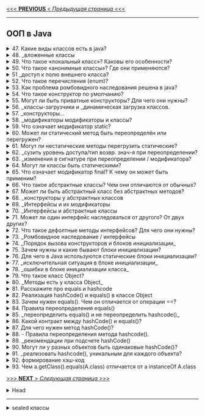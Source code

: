 [<<< **PREVIOUS** < _Предыдущая страница_ <<<](/ITM/ITM01_Core1/3_Core1_ProcedureJava.md)

---
## ООП в Java



<details>
        <summary>47. Какие виды классов есть в java?</summary>

**Виды классов в Java**:

1. **Вложенные** классы (_**inner** classes_) – нестатические классы, определённые внутри другого класса. 
Они имеют доступ ко **всем нестатическим** (включая `private`) полям и методам внешнего класса.
2. **Вложенные статические** классы (_static **nested** classes_) – статические классы внутри внешнего класса, 
которые не зависят от экземпляра внешнего класса (имеют доступ так-же к `private static` внешнего...).
3. **Локальные** классы (`local classes`) – классы, объявленные **внутри методов**. 
Они доступны только в рамках метода и могут использовать 
финальные (_или **эффективно финальные**, т.е. которые **не изменяются** после инициализации_) 
переменные метода.
4. **Анонимные** классы – это классы, `созданные на ходу`, **без имени**. 
Обычно используются для реализации `интерфейсов` или `абстрактных классов` 
при необходимости **в одном месте**.
5. **final** классы – классы, которые **не могут быть расширены**.
6. **abstract** классы – классы, которые **не могут быть созданы напрямую**, 
и содержат хотя бы **один** абстрактный метод.
7. **enum** классы – специальные классы, представляющие **набор констант**.

> Кроме перечисленных видов, в Java есть ещё несколько важных категорий классов, которые могут быть полезны:
> 
> 8. **Классы-обёртки** (_Wrapper classes_) – классы для обёртывания примитивных типов данных 
> в объекты (например, _Integer, Double, Character_). 
> 
> 9. Классы с использованием **наследования**:
> > * **Суперклассы** – базовые классы, от которых наследуются другие классы.
> > * **Подклассы** (_или наследники_) – классы, которые расширяют функциональность суперклассов.
> 
> 10. Классы, **использующие интерфейсы** – классы, которые реализуют один или несколько интерфейсов, 
> определяя поведение согласно контракту интерфейса.
> 
> 11. Классы, **использующие абстракции** – абстрактные классы и их реализации, 
> когда необходимо разделить общие характеристики и конкретные реализации.
> 
> 12. Классы с **реализацией паттернов проектирования**:
> > * **Singleton** – класс, который гарантирует наличие только одного экземпляра.
> > * **Factory** – классы, создающие объекты через фабричный метод.
> > * **Proxy** – классы, работающие как прокси-объекты для управления доступом к другим объектам.
> **Классы-сервисы** – обычно используются для реализации бизнес-логики 
> в сервис-ориентированных архитектурах (например, в _Spring_).
> 

```text
***** из методички *****
"1. Вложенные классы – нестатические классы внутри внешнего класса.
2. Вложенные статические классы – статические классы внутри внешнего класса.
3. Локальные классы Java – классы внутри методов. разница между локальным и внутреним
4. Анонимные Java классы – классы, которые создаются на ходу. Анонимные классы доступно
5. Final, abstract, enum - классы"
```
---
</details>



<details>
        <summary>48. _вложенные классы</summary>

**Расскажите про вложенные классы. В каких случаях они применяются?**

**Вложенные классы** в Java — это классы, определённые внутри других классов. 
Они бывают следующих типов:

1. **Статические вложенные** классы:

* Статический класс **внутри** внешнего класса.
* Может обращаться только к **статическим** членам **внешнего** класса.
* Используется, когда вложенный класс не зависит от экземпляра внешнего класса.

2. **Вложенные** классы (_нестатические_):

* Имеют доступ **к всем полям и методам** внешнего класса.
* Не могут содержать статические объявления, кроме констант.
* Применяются, когда внутренний класс должен работать с экземпляром внешнего класса.

3. **Локальные** классы:

* Определяются внутри методов и видны только в пределах этого метода.
* Не могут быть объявлены как private, public, protected или static.
* Могут обращаться только к эффективно финальным переменным из внешнего метода.

4. **Анонимные** классы:

* Локальные классы без имени.
* Обычно создаются на лету, для реализации интерфейсов или абстрактных классов в одном месте.

**Когда применяются**:
Вложенные классы удобны, когда нужно организовать структуру кода, которая тесно связана 
с внешним классом, либо когда внутренний класс логически должен существовать 
только в контексте внешнего.

```text
***** из методички *****
"Нужны для обслуживания внешних классов

1. Статические вложенные классы (Static nested classes)
        Есть возможность обращения к внутренним статическим полям и методам класса обертки.
2. Вложенные классы
        Есть возможность обращения к внутренним полям и методам класса обертки.
        Не может иметь статических объявлений.
        Внутри такого класса нельзя объявить перечисления.
        Если нужно явно получить this внешнего класса — OuterClass.this
3. Локальный класс
        Видны только в пределах блока, в котором объявлены.
        Не могут быть объявлены как private/public/protected или static 
            (по этой причине интерфейсы нельзя объявить локально).
        Не могут иметь внутри себя статических объявлений (полей, методов, классов), 
            но могут иметь константы (static final)
        Имеют доступ к полям и методам обрамляющего класса.
        Можно обращаться к локальным переменным и параметрам метода, 
            если они объявлены с модификатором final или являются effectively final.
4. Анонимные классы
        Локальный класс без имени."
```
---
</details>



<details>
        <summary>49. Что такое «локальный класс»? Каковы его особенности?</summary>

**Локальный класс** – это класс, объявленный **внутри метода**, **конструктора** или **блока инициализации**.

**Особенности**:
* Обладает всеми свойствами **нестатического вложенного класса**.
* **Создавать экземпляры** такого класса можно **только внутри метода**, в котором он объявлен.
* Может использовать **только** `final` или `эффективно final` переменные метода.
* **Нельзя** объявлять с модификаторами доступа (`public`, `private`, `protected`).
* Имеет **доступ ко всем членам внешнего** класса.
* Может быть создан **внутри блоков инициализации** (`static` и `нестатических`).

```text
***** из методички *****
"Данные классы объявляются внутри других методов. Они обладают всеми свойствами нестатического 
вложенного класса, только создавать их экземпляры можно только в методе.

Особенности:
Локальные классы способны работать только с final переменными метода. 
С 8+ версий Java можно использовать не final переменные в локальных классах, 
но только при условии, что они не будут изменяться.
Локальные классы нельзя объявлять с модификаторами доступа (`public`, `private`, `protected`).
Локальные классы обладают доступом к переменным метода.
Может быть создан внутри блоков инициализации."
```
---
</details>



<details>
        <summary>50. Что такое «анонимные классы»? Где они применяются?</summary>

Анонимный класс — это **вложенный локальный класс без имени**, который объявляется и создаётся 
одновременно в месте его использования.

**Особенности**:
* Не имеет имени, поэтому его нельзя переиспользовать.
* Создаётся на лету в любом месте, где разрешены выражения.
* Может быть статическим или нестатическим в зависимости от контекста.
* Ограничен:
> * Используется только в месте создания.
> * Не может объявлять новых методов, кроме тех, что переопределяет.
> * Всегда final (нельзя унаследовать).
> * Видим только внутри метода, где объявлен.
>  

**Где применяется**:
* Для **реализации интерфейсов** (например, `Comparator`).
* Для создания **объектов процессов** (`Thread`, `Runnable`).
* В **статических фабричных методах**.
* Для **инициализации** `final` **статических полей** в сложных перечислениях (`enum`).

**Вывод**:
Анонимные классы удобны для **разового использования** при создании объектов 
с переопределённым поведением без необходимости отдельного именованного класса.

```text
***** из методички *****
"Это вложенный локальный класс без имени, который разрешено декларировать в любом месте 
обрамляющего класса, разрешающем размещение выражений. 
Создание экземпляра анонимного класса происходит одновременно с его объявлением. 
В зависимости от местоположения анонимный класс ведет себя как статический 
либо как нестатический вложенный класс - в нестатическом контексте появляется окружающий его экземпляр.

Анонимные классы имеют несколько ограничений:
Их использование разрешено только в одном месте программы - месте его создания;
Применение возможно только в том случае, если после порождения экземпляра нет необходимости на него ссылаться;
Реализует лишь методы своего интерфейса или суперкласса, т.е. не может объявлять каких-либо новых методов, 
так как для доступа к ним нет поименованного типа.

Анонимные классы обычно применяются для:
* создания объекта функции (function object), например реализация интерфейса Comparator;
* создания объекта процесса (process object), такого как экземпляры классов Thread, Runnable и подобных;
* в статическом методе генерации;
* инициализации открытого статического поля final, которое соответствует сложному перечислению типов, 
    когда для каждого экземпляра в перечислении требуется отдельный подкласс.

Анонимные классы всегда являются конечными классами. 
Каждое объявление анонимного класса уникально. Видны только внутри того метода, в котором определены. 
В документации Oracle приведена хорошая рекомендация: 
«Применяйте анонимные классы, если вам нужен локальный класс для одноразового использования». "
```
---
</details>



<details>
        <summary>51 _доступ к полю внешнего класса?</summary>

**Каким образом из вложенного класса получить доступ к полю внешнего класса?**

**Доступ к полю внешнего класса из вложенного класса**

1. **Статический** вложенный класс (static **nested** class)

> * Имеет доступ только к `static` полям и методам внешнего класса.
> * Для доступа к нестатическим полям нужно создать экземпляр внешнего класса.

2. **Нестатический** вложенный класс (**inner** class)

> * Имеет прямой доступ ко всем полям (включая `private`) внешнего класса.

3. Если **имя поля совпадает** с полем вложенного класса:

> * Используется `OuterClass.this.field` для **явного** указания, что поле принадлежит внешнему классу.

```text
***** из методички *****
"Статический вложенный класс имеет прямой доступ только к статическим полям обрамляющего класса.
Простой вложенный класс, может обратиться к любому полю внешнего класса напрямую. 

В случае, если у вложенного класса уже существует поле с таким же литералом, 
то обращаться к внешнему полю следует через имя внешнего класса. Например: Outer.this.field."
```
---
</details>



<details>
        <summary>52. Что такое перечисления (enum)?</summary>

**Перечисление** (enum) — это тип данных, представляющий **набор логически связанных констант**.

**Особенности**:
* Фактически является **классом**, поэтому можно определять 
`переменные`, `конструкторы`, `методы` и `поля`.
* Конструктор всегда `private` (_неявно_), **нельзя** создавать экземпляры извне.
* Каждая константа `enum` — это **экземпляр** самого `enum`-класса.
* Можно определять **методы** для отдельных констант.

**Методы** `enum`:
* `ordinal()` — возвращает **порядковый номер** константы (нумерация с **0**).
* `values()` — возвращает **массив всех констант**.

**Преимущества** перед `static final int`:
* **Типобезопасность** — невозможно присвоить `enum` значение другого типа.
* **Удобство** — `enum` поддерживает методы и позволяет организовать логику внутри себя.

**Ограничения**:
* **Нельзя использовать** операторы сравнения (`>`, `<`, `>=`, `<=`).
* Требует **больше памяти**, чем `static final int`.

**Применение**:
Используются, когда нужно **ограничить набор допустимых значений** 
(например, `дни недели`, `времена года`, `статусы заказа`).

```text
***** из методички *****
"Перечисления представляют набор логически связанных констант. 

Перечисление фактически представляет новый класс, поэтому мы можем определить 
переменную данного типа и использовать ее.

Перечисления, как и обычные классы, могут определять конструкторы, поля и методы. 
Следует отметить, что конструктор по умолчанию приватный. 
Также можно определять методы для отдельных констант.

Методы:
-ordinal() возвращает порядковый номер определенной константы (нумерация начинается с 0)
-values() возвращает массив всех констант перечисления

Еnum имеет ряд преимуществ при использовании в сравнении с static final int. 
Главным отличием является то что используя enum вы можете проверить тип данных.

Недостатки
- К ним не применимы операторы >, <, >=, <=
- enum также требует больше памяти для хранения чем обычная константа.

Нужны для ограничения области допустимых значений: например, времена года, дни недели"
```
---
</details>



<details>
        <summary>53. Как проблема ромбовидного наследования решена в java?</summary>

В Java **нет множественного наследования классов**, что предотвращает проблему ромбовидного наследования.

**Почему множественное наследование классов не поддерживается?**

Если класс `C` наследует два класса `A` и `B`, а они оба унаследованы от `SuperClass`, 
возникает конфликт: компилятор не знает, чей метод `SuperClass` вызывать.

**Как решено в Java?**
1. **Классы побеждают**: Если метод определён в классе или его суперклассе, 
он **приоритетнее**, чем метод из интерфейса.

2. **Саб-интерфейсы важнее**: Если интерфейс `B` наследует `A` и у обоих есть методы 
   с одинаковой сигнатурой, используется метод из `B`.

3. Явный выбор: Если класс наследует два интерфейса с одинаковыми `default`-методами, 
нужно явно указать, какой метод использовать через `Interface.super.method()`, 
иначе возникнет **ошибка компиляции**.

Таким образом, Java **избегает** неявной двусмысленности и требует 
от разработчика явного разрешения конфликтов при необходимости.

```text
***** из методички *****
"В Java нет поддержки множественного наследования классов.

Предположим, что SuperClass — это абстрактный класс, описывающий некоторый метод, 
а классы ClassA и ClassB — обычные классы наследники SuperClass, 
а класс ClassC наследуется от ClassA и ClassB одновременно. 
Вызов метода родительского класса приведет к неопределенности, так как компилятор не знает о том, 
метод какого именно суперкласса должен быть вызван. 
Это и есть основная причина, почему в Java нет поддержки множественного наследования классов.

1. Классы всегда побеждают: Определенный в классе / суперклассе метод всегда имеет высший 
приоритет перед дефолтными методами интерфейсов.

2. Если не срабатывает правило 1, то побеждают саб-интерфейсы (more specific). 
Т.е. если интерфейс B наследует A, и у обоих есть методы с одинаковой сигнатурой, то побеждает B.

3. Если оба правила не работают, то класс, наследующий конфликтующие интерфейсы, 
должен явно через super определить, какой именно метод вызвать, 
иначе компилятор будет сильно материться."
```
---
</details>



<details>
        <summary>54. Что такое конструктор по умолчанию?</summary>

**Конструктор по умолчанию** — это конструктор **без аргументов**, который **автоматически** создаётся 
компилятором, если в классе **не объявлено других** конструкторов.

**Особенности**:
* Генерируется только **если нет других** конструкторов.
* **Не принимает аргументов** и **не содержит логики**, кроме вызова конструктора родителя (`super()`).
* Если в классе уже **есть хотя бы один** конструктор, по умолчанию **не создаётся**, 
и его нужно объявлять явно, если он необходим.

```text
***** из методички *****
"Если у какого-либо класса не определить конструктор, 
то компилятор сгенерирует конструктор без аргументов - так называемый «конструктор по умолчанию».

Если у класса уже определен какой-либо конструктор, 
то конструктор по умолчанию создан не будет и, если он необходим, его нужно описывать явно."
```
---
</details>



<details>
        <summary>55. Могут ли быть приватные конструкторы? Для чего они нужны?</summary>

**Да**, конструкторы могут быть `private`. 

Это **запрещает создание объектов класса извне**, за исключением методов самого класса.

**Применение**:
* **Singleton** — ограничение создания экземпляров до одного.
* **Фабричные методы** — создание объектов через статические методы (`Factory Method`).
* **Утилитарные классы** (`Utility classes`, например `Math`, `Collections`) — запрещение создания экземпляров.
* **Enum** — все перечисления (`enum`) имеют **приватный конструктор** по умолчанию.

```text
***** из методички *****
"Да, могут. Приватный конструктор запрещает создание экземпляра класса вне методов самого класса.
Нужен для реализации паттернов, например singleton."
```
---
</details>



<details>
        <summary>56. _классы-загрузчики и _динамическая загрузка классов.</summary>

**Расскажите про классы-загрузчики и про динамическую загрузку классов.**

**Классы-загрузчики** (_ClassLoaders_) и **динамическая загрузка классов** в Java

JVM использует **три** основных загрузчика классов:

1. **Bootstrap ClassLoader** (_базовый_)
> * Загружает основные классы _JDK_ (`java.lang.*`, `java.util.*`) из `rt.jar` или аналогов.
2. **Extension ClassLoader** (_расширений_)
> * Загружает классы расширений, хранящиеся в `jre/lib/ext/`.
3. **AppClassLoader** (_системный_)
> * Загружает классы приложения, указанные в `CLASSPATH`.

**Динамическая загрузка классов**

Происходит **во время выполнения** с помощью:

* `Class.forName("имя.класса")` — загружает и инициализирует класс.
* `ClassLoader.loadClass("имя.класса")` — загружает, но не инициализирует.

**Зачем нужна динамическая загрузка?**
* **Плагины и расширения** (загрузка неизвестных классов во время работы).
* **Рефлексия** (динамическое создание объектов и вызов методов).
* **Фреймворки и контейнеры** (`Spring`, `Hibernate` и др.).

```text
***** из методички *****
"При запуске JVM, используются три загрузчика классов:

- Bootstrap ClassLoader - главный загрузчик
- загружает платформенные классы JDK из архива rt.jar

- AppClassLoader - системный загрузчик
- загружает классы приложения, определенные в CLASSPATH 

- Extension ClassLoader - загрузчик расширений 
- загружает классы расширений, которые по умолчанию находятся в каталоге jre/lib/ext.

Динамическая загрузка происходит ""на лету"" в ходе выполнения программы 
с помощью статического метода класса Class.forName(имя класса). 
Для чего нужна динамическая загрузка? Например мы не знаем какой класс 
нам понадобится и принимаем решение в ходе выполнения программы 
передавая имя класса в статический метод forName()."
```
---
</details>



<details>
        <summary>57. _конструкторы...</summary>

**Чем отличаются конструкторы по-умолчанию, конструктор копирования и конструктор с параметрами?**

1. Конструктор **по умолчанию**
> * Не принимает аргументы.
> * Генерируется компилятором, если не объявлен явно.
> * Инициализирует поля значениями по умолчанию.

2. Конструктор **копирования**
> * Принимает объект того же класса.
> * Создает новый объект с тем же состоянием, копируя значения полей.
> * В Java отсутствует встроенный механизм копирующего конструктора, его нужно реализовывать вручную.

3. Конструктор **с параметрами**
> * Принимает аргументы, обычно для инициализации полей.
> * Позволяет создавать объекты с заданными значениями сразу при инициализации.

```text
***** из методички *****
"-У конструктора по умолчанию отсутствуют какие-либо аргументы. 
-Конструктор копирования принимает в качестве аргумента уже существующий 
объект класса для последующего создания его клона.
-Конструктор с параметрами имеет в своей сигнатуре аргументы 
(обычно необходимые для инициализации полей класса)."
```
---
</details>



<details>
        <summary>58. _модификаторы модификаторы и классы?</summary>

**Какие модификаторы доступа есть в Java? Какие применимы к классам?**

* `private` – доступ только внутри самого класса.
* `default` (_package-private_) – доступен внутри **того же пакета**.
* `protected` – доступен внутри того же **пакета** + в **наследниках вне пакета**.
* `public` – доступен отовсюду.

**Применимость к классам**
* `public` – класс доступен во всех пакетах.
* '`default`' – доступен только внутри своего пакета.
* `private` и `protected` – **не применяются** к верхнеуровневым классам.

```text
***** из методички *****
Private – доступ к компоненту только из этого класса, в котором объявлен.
Default – Переменная или метод будут доступны для любого другого класса в том же пакете.
Protected – Поля protected доступны всем классам внутри пакета, а также всем классам-наследникам вне пакета.
Public – доступ к компоненту из экземпляра любого класса и любого пакета.

Класс может быть объявлен с модификатором public и default.
```
---
</details>



<details>
        <summary>59. Что означает модификатор static?</summary>

Модификатор **static** в Java
* **Статическая переменная** принадлежит **классу**, а не конкретному объекту.
* **Статический метод** может работать **только** с `static` полями и методами класса.
* **Статический вложенный класс** не имеет доступа к нестатическим членам внешнего класса.
* **Статический блок** (`static {}`) выполняется **один раз** _при загрузке класса_.

```text
***** из методички *****
"Статическая переменная - это переменная, принадлежащая классу, а не объекту. 
А статический класс- это вложенный класс, который может обращаться только 
к статическим полям обертывающего его класса. 
Внутри static метода нельзя вызвать не статический метод по имени класса.
"
```
---
</details>



<details>
        <summary>60. Может ли статический метод быть переопределён или перегружен?</summary>

* **Переопределить** (_override_) **нельзя**. Если в подклассе объявить статический метод 
с такой же сигнатурой, он **скроет** (_hide_) метод родительского класса, но **не заменит** его.
* **Перегрузить** (_overload_) **можно**. Можно создать несколько статических методов с одинаковым именем, 
но разными параметрами (по количеству или типу).

```text
***** из методички *****
"Нельзя переопределять статические методы. 
Если вы объявите такой же метод в классе-наследнике (subclass), 
т.е. метод с таким же именем и сигнатурой, вы лишь «спрячете» метод суперкласса  вместо переопределения. 
Это явление известно как сокрытие методов (hiding methods). 

Перегружен - да. 
Всё работает точно так же как и с обычными методами - 2 статических метода могут иметь одинаковое имя, 
если количество их параметров или типов различается."
```
---
</details>



<details>
        <summary>61. Могут ли нестатические методы перегрузить статические?</summary>

**Да**, нестатические методы **могут** перегрузить статические.

Это будет обычная **перегрузка** (_overloading_), а не переопределение. В таком случае:

* Статический метод будет вызываться через **имя класса** (`ClassName.method()`),
* Нестатический — через **экземпляр класса** (`instance.method()`).

Такой код компилируется без ошибок, так как это просто два метода с **разными** сигнатурами.

```text
***** из методички *****
Да. Это будут просто два разных метода для программы. Статический будет доступен по имени класса.
```
---
</details>



<details>
        <summary>62. _сузить уровень доступа/тип возвр. знач-я при переопределении?</summary>

**Можно ли сузить уровень доступа/тип возвращаемого значения при переопределении метода?**

**Да**, при переопределении метода в Java:

1. **Нельзя сузить** модификатор доступа, но **можно его расширить**:

* ✅ `protected` → `public` (**разрешено**)
* ❌ `public` → `protected` (**нельзя**)
* ❌ `protected` → `private` (**нельзя**)

**Можно сузить тип возвращаемого значения** (если они ковариантны):

* Если оригинальный метод возвращает A, то переопределённый метод может возвращать B, если B extends A.
* Например:
```java
 class Parent {
    Number getValue() { return 42; }
 }

class Child extends Parent {
    Integer getValue() { return 42; } // Разрешено, Integer – подкласс Number
}

```
* ❌ **Существенное изменение типа недопустимо** (например, `String` вместо `Number`).

```text
***** из методички *****
"При переопределении метода нельзя сузить модификатор доступа к методу 
(например, с public до private), но можно расширить.

Изменить тип возвращаемого значения нельзя, 
но можно сузить возвращаемое значение, если они совместимы. 
Например, если метод возвращает объект класса, а
 переопределенный метод возвращает класс-наследник."
```
---
</details>



<details>
        <summary>63. _изменения в сигнатуре при переопределении / модификатора?</summary>

**Что можно изменить в сигнатуре метода при переопределении? Можно ли менять модификаторы (throws и тп)?**

**Да**, при **переопределении** метода в Java:

1. Сигнатура (`имя` + `параметры`) остаётся **неизменной**
* Нельзя менять **имя** метода.
* Нельзя менять **количество** или **тип** параметров (это уже **перегрузка**, а не **переопределение**).

2. Можно **расширить** уровень доступа, но **не сузить**
* ✅ protected → public (разрешено)
* ❌ public → protected (нельзя)

3. Можно **сузить возвращаемый тип** (_ковариантность_)
* ✅ Если метод в родительском классе возвращает `Animal`, 
то в подклассе можно возвращать `Dog`, если `Dog extends Animal`.
* ❌ Нельзя заменить на другой несвязанный тип (`String` вместо `Animal`).

4. Можно изменять секцию `throws` (_но **с ограничениями**_)
* Можно **не указывать** `throws`, даже если родительский метод его объявляет.
* Можно добавить **только подкласс** исключения, объявленного в `throws` родительского метода.
* Можно добавить `RuntimeException` (_потому что это непроверяемое исключение_).
* ❌ Нельзя добавить новое проверяемое исключение, которого нет в throws родительского метода.

```text
***** из методички *****
"В сигнатуре(имя + параметры) менять ничего нельзя.

Возможно расширение уровня доступа.

Изменять тип возвращаемого значения при переопределении метода разрешено 
только в сторону сужения типа (вместо родительского класса - наследника).

Секцию throws метода можно не указывать, но стоит помнить, что она остаётся действительной, 
если уже определена у метода родительского класса. 
Так же, возможно добавлять новые исключения, являющиеся наследниками от уже объявленных 
или исключения RuntimeException. 
Порядок следования таких элементов при переопределении значения не имеет."
```
---
</details>



<details>
        <summary>64. Могут ли классы быть статическими?</summary>

В Java **классы верхнего уровня** (_top-level classes_) **не могут быть статическими**.

Однако **вложенные** (_nested_) классы **могут** быть объявлены **static**. 
Такие классы называются **статическими вложенными классами** (**_static nested class_**).

**Особенности `static` класса:**
* ✅ Может обращаться только к static полям и методам внешнего класса.
* ✅ Не имеет неявной ссылки на экземпляр внешнего класса.
* ✅ Создаётся без создания экземпляра внешнего класса.

```java
class Outer {
    static String staticField = "Static field";

    static class StaticNested {
        void display() {
            System.out.println("Accessing: " + staticField); // Разрешено
        }
    }
}

public class Main {
    public static void main(String[] args) {
        Outer.StaticNested nested = new Outer.StaticNested();
        nested.display();
    }
}
```

* ⛔ **Верхнеуровневые** классы (`public`, `default`) **не могут быть** `static`:

```java
static class MyClass {  // ❌ Ошибка: нельзя сделать верхний уровень статическим
}
```

```text
***** из методички *****
"Класс можно объявить статическим за исключением классов верхнего уровня.
Такие классы известны как «вложенные статические классы» (nested static class). "
```
---
</details>



<details>
        <summary>65. Что означает модификатор final? К чему он может быть применим?</summary>

`final` ограничивает возможность изменения.

* **Класс**: запрещает наследование.
* **Метод**: запрещает переопределение.
* **Переменная (примитив)**: значение неизменно.
* **Переменная (ссылка)**: нельзя переназначить ссылку, но сам объект можно изменять.
* **Массив**: нельзя сменить ссылку, но можно менять элементы.

`final` и `abstract` **несовместимы**.

```text
***** из методички *****
Для класса это означает, что класс не сможет иметь подклассов, т.е. запрещено наследование. 
Следует также отметить, что к abstract-классам нельзя применить модификатор final, 
т.к. это взаимоисключающие понятия.

Для переменных примитивного типа это означает, что однажды присвоенное значение 
не может быть изменено

Для ссылочных переменных это означает, что после присвоения объекта, 
нельзя изменить ссылку на данный объект. 
Важно: Ссылку изменить нельзя, но состояние объекта изменять можно.

Т.к. массив – это объект, то final означает, что после присвоения ссылки на объект, 
уже нельзя ее изменить, но можно изменять состояние объекта.
```
---
</details>



<details>
        <summary>66. Что такое абстрактные классы? Чем они отличаются от обычных?</summary>

**Абстрактный** класс — это класс, от которого **нельзя создать объект**.

* Может содержать **абстрактные** (_без реализации_) и обычные методы.
* Используется как **основа** для наследников, обязывая их реализовать абстрактные методы.
* Может иметь **конструкторы**, **поля** и **методы с реализацией**.
* Может **наследоваться от другого абстрактного** класса.

> **Улучшения** `Абстрактного класса` с развитием java: 
> * **Java 8**: возможность добавлять `default` и `static` методы **в интерфейсы**, 
> что сократило необходимость использовать абстрактные классы.
> * **Java 9**: появились `private` методы в интерфейсах, 
> что ещё больше уменьшило необходимость в абстрактных классах.
> * **Java 14**: добавлены `sealed` классы, ограничивающие наследование, 
> что дало дополнительную гибкость в проектировании классов.

```text
***** из методички *****
"Абстрактным называется класс, на основе которого не могут создаваться объекты.
Как обычный класс, но с абстрактными методами. 
Нельзя создать объект или экземпляр абстрактного класса.

Наследниками абстрактного класса могут быть другие абстрактные классы"
```
---
</details>



<details>
        <summary>67. Может ли быть абстрактный класс без абстрактных методов?</summary>

```text
***** из методички *****
Класс может быть абстрактным без единого абстрактного метода, 
если у него указан модификатор abstract.
```
---
</details>



<details>
        <summary>68. _конструкторы у абстрактных классов</summary>

**Могут ли быть конструкторы у абстрактных классов? Для чего они нужны?**

**Да**, абстрактные классы **могут иметь конструкторы**. 

Они нужны для инициализации полей и логики, общей для всех наследников. 

Конструкторы абстрактного класса вызываются при создании объекта подкласса, 
обеспечивая корректную настройку его состояния.

```text
***** из методички *****
"Да. Необходимы для наследников.

В абстрактном классе в Java можно объявить и определить конструкторы. 
Даже если вы не объявили никакого конструктора, компилятор добавит 
в абстрактный класс конструктор по умолчанию без аргументов. 
Абстрактные конструкторы будут часто использоваться для обеспечения 
ограничений класса или инвариантов, таких как минимальные поля, 
необходимые для настройки класса."
```
---
</details>



<details>
        <summary>69. _Интерфейсы и их модификаторы</summary>

**Что такое интерфейсы? Какие модификаторы по умолчанию имеют поля и методы интерфейсов?**

**Интерфейс** — это контракт, определяющий поведение классов, которые его реализуют. 
Он содержит `абстрактные методы` и `статические константы`.

**По умолчанию**:

* **Методы** — `public` и `abstract`.
* **Поля** — `public static final`.

```text
***** из методички *****
Интерфейс описывает поведение, которым должны обладать классы, реализующие этот интерфейс. 
«Поведение» — это совокупность методов. Интерфейс — это план класса или, можно сказать, 
набор абстрактных методов и статических констант. В интерфейсе каждый метод является открытым и абстрактным, 
но не содержит конструктора. 
Таким образом, интерфейс в основном представляет собой группу связанных методов с пустыми телами. 
Другими словами, интерфейс определяет как элементы будут взаимодействовать между собой. 

- методы интерфейса являются публичными (public) и абстрактными (abstract), 
- поля — public static final. 
```
---
</details>



<details>
        <summary>70. _Интерфейсы и абстрактные классы</summary>

**Чем интерфейсы отличаются от абстрактных классов? 
В каких случаях следует использовать абстрактный класс, а в каких интерфейс?**

**Различия**:

* **Интерфейсы** определяют только поведение (методы), без состояний (кроме public static final полей). 
Абстрактные классы могут иметь как `методы`, так и `состояние` (_обычные поля_).
* Класс может **наследовать** только **один абстрактный класс**, но реализовать **несколько интерфейсов**.
* **Абстрактный класс используется**, когда есть отношение "**is-a**", 
а интерфейсы подходят для общей функциональности, не связанной с иерархией.
* **Абстрактный класс** может содержать реализованные методы, интерфейс поддерживает default-методы (_с Java 8_).

**Когда что использовать**:

* **Абстрактный класс** — если нужен общий код и состояние для родственных классов.
* **Интерфейс** — если требуется общее поведение для несвязанных классов.

```text
***** из методички *****
1.        Интерфейс описывает только поведение (методы) объекта, а вот состояний (полей) 
            у него нет (кроме public static final), в то время как у абстрактного класса они могут быть.
2.        Мы можем наследовать только один класс, а реализовать интерфейсов — сколько угодно. 
            Интерфейс может наследовать (extends) другой интерфейс/интерфейсы.
3.        Абстрактные классы используются, когда есть отношение ""is-a"", то есть класс-наследник 
            прасширяет базовый абстрактный класс, а интерфейсы могут быть реализованы 
            разными классами, вовсе не связанными друг с другом.
4.        Абстрактный класс может реализовывать методы; интерфейс может реализовывать 
            дефолтные методы начиная с 8й версии.

https://javahelp.online/osnovy/voprosy-otvety-sobesedovanie-java (Q5)
```
[ссылка](https://javahelp.online/osnovy/voprosy-otvety-sobesedovanie-java")
---
</details>



<details>
        <summary>71. Может ли один интерфейс наследоваться от другого? От двух других?</summary>

**Да**, интерфейс может наследоваться от одного или нескольких других интерфейсов с помощью `extends`. 

При этом он наследует **все** методы родительских интерфейсов.

```text
***** из методички *****
Да, может. Используется ключевое слово extends
```
---
</details>



<details>
        <summary>72. Что такое дефолтные методы интерфейсов? Для чего они нужны?</summary>

**Дефолтные методы** (`default`) появились в **Java 8** и позволяют интерфейсам содержать реализацию методов. 

Они нужны для обратной совместимости, чтобы при добавлении новых методов в интерфейс 
существующие классы не были обязаны их реализовывать.

```text
***** из методички *****
"В JDK 8 была добавлена такая функциональность как методы по умолчанию с модификатором default. 
И теперь интерфейсы могут иметь их реализацию по умолчанию, которая используется, если класс, 
реализующий данный интерфейс, не реализует метод. Это нужно для обратной совместимости. 

(Если один или несколько методов добавляются к интерфейсу, все реализации также будут вынуждены 
их реализовывать. Методы интерфейса по умолчанию являются эффективным способом решения этой проблемы.)
```
---
</details>



<details>
        <summary>73. _Ромбовидное наследование / интерфейсы</summary>

**Как решается проблема ромбовидного наследования при наследовании интерфейсов при наличии `default` методов?**

Если класс реализует **несколько** интерфейсов с одинаковыми `default`-методами, 
он **должен явно указать, какой метод использовать**, вызвав его через `InterfaceName.super.method()`. 

Если этого не сделать, компилятор выдаст ошибку.

```text
***** из методички *****
"класс, наследующий конфликтующие интерфейсы, должен явно через super определить, какой именно метод вызвать:
InterfaceB.super.method();"
```
---
</details>



<details>
        <summary>74. _Порядок вызова конструкторов и блоков инициализации_</summary>

**Каков порядок вызова конструкторов и блоков инициализации с учётом иерархии классов?**

1. `Статические блоки инициализации` вызываются в порядке **наследования** — от родителя к наследнику 
(_один раз при загрузке класса_).
2. `Нестатические` (_инициализирующие_) блоки и `конструкторы` вызываются **попарно**: 
сначала **блок инициализации**, затем **конструктор** — тоже **от родителя к наследнику**.

```text
***** из методички *****
1. Статические блоки от первого до последнего предка(от предка до наследника)
2. Попарно динамической блок инициализации и конструктор от первого до последнего предка
```
---
</details>



<details>
        <summary>75. Зачем нужны и какие бывают блоки инициализации?</summary>

Блоки инициализации используются для задания начального состояния объекта или класса.

Виды:

* 🔹 **Статические** (`static {}`) — выполняются **один раз при загрузке класса**, 
используются **для инициализации статических переменных**.
* 🔹 **Нестатические** (`{}`) — выполняются **при каждом создании объекта**, 
используются **для инициализации нестатических полей перед вызовом конструктора**.

```text
***** из методички *****
Инициализация - это когда мы впервые задаем переменной какое-либо значение.
Существуют статические и нестатические блоки инициализации.
```
---
</details>



<details>
        <summary>76. Для чего в Java используются статические блоки инициализации?</summary>

Статические блоки инициализации (`static {}`) выполняются **один раз при загрузке класса**. 
Используются для **инициализации статических переменных** 
и выполнения кода, который должен сработать **до создания объектов**.

```text
***** из методички *****
Статические блоки инициализация используются для выполнения кода, 
который должен выполняться один раз при инициализации класса загрузчиком классов, 
в момент предшествующий созданию объектов этого класса при помощи конструктора. 
Такой блок принадлежит только самому классу.
```
---
</details>



<details>
        <summary>77. _исключительная ситуация в блоке инициализации_</summary>

**Что произойдет, если в блоке инициализации возникнет исключительная ситуация?**

* Если в **нестатическом** блоке инициализации возникает исключение, 
оно должно быть объявлено в `throws` всех конструкторов, иначе ошибка компиляции. 

* В **статическом** блоке проверяемые исключения (_**checked** exceptions_) запрещены — 
их выбрасывание вызовет **ошибку компиляции**.

```text
***** из методички *****
"Для нестатических блоков инициализации, если выбрасывание исключения прописано явным образом, 
требуется, чтобы объявления этих исключений были перечислены в throws всех конструкторов класса. 
Иначе будет ошибка компиляции. 

Для статического блока выбрасывание исключения в явном виде, приводит к ошибке компиляции."
```
---
</details>



<details>
        <summary>78. _ошибки в блоке инициализации класса_</summary>

**Какое исключение выбрасывается при возникновении ошибки в блоке инициализации класса?**

При ошибке в блоке инициализации:

* 🔹 **Статический блок** → выбрасывает `ExceptionInInitializerError` 
(_если исключение — наследник_ `RuntimeException`), либо `Error` (_если исключение — его наследник_).
* 🔹 **Нестатический блок** → пробрасывает исходное исключение (RuntimeException), либо Error.
* 🔹 `ThreadDeath` → исключение **не выбрасывается**.

```text
***** из методички *****
Если возникшее исключение - наследник RuntimeException:
-для статических блоков инициализации будет выброшено java.lang.ExceptionInInitializerError;
-для нестатических будет проброшено исключение-источник.

Если возникшее исключение - наследник Error, 
то в обоих случаях будет выброшено java.lang.Error.

Если исключение: java.lang.ThreadDeath - смерть потока. 
В этом случае никакое исключение выброшено не будет."
```
---
</details>



<details>
        <summary>79. Что такое класс Object?</summary>

`Object` — базовый класс для всех объектов в Java. 
Все классы неявно наследуют его и получают доступ к его методам. 
Это позволяет использовать переменные типа `Object` для хранения объектов любых классов.

Также `Object` играет **ключевую** роль в механизмах `рефлексии` и `полиморфизма`.

```text
***** из методички *****
"Базовый класс для всех остальных объектов в Java. Любой класс наследуется от Object и, 
соответственно, наследуют его методы

Все классы являются наследниками суперкласса Object. Это не нужно указывать явно. 
В результате объект Object может ссылаться на объект любого другого класса.

Рефлексия (от позднелат. reflexio - обращение назад) - это механизм исследования данных 
о программе во время её выполнения."
```
---
</details>



<details>
        <summary>80. _Методы есть у класса Object_</summary>

**Какие методы есть у класса `Object` (`перечислить все`)? Что они делают?**

**Методы класса** `Object`:

**Общие**:
* 🔹 `equals(Object obj)` — проверяет равенство объектов.
* 🔹 `hashCode()` — возвращает хеш-код объекта.
* 🔹 `toString()` — строковое представление объекта.
* 🔹 `getClass()` — возвращает объект Class, представляющий тип данного объекта.
* 🔹 `clone()` — создает копию объекта (если Cloneable).
* 🔹 `finalize()` (deprecated) — вызывается перед удалением объекта GC (не гарантируется вызов).

Для **многопоточности**:
* 🔹 `wait()` — переводит поток в ожидание, освобождая монитор.
* 🔹 `wait(long timeout)` — ожидание с максимальным временем в миллисекундах.
* 🔹 `wait(long timeout, int nanos)` — ожидание с точностью до наносекунд.
* 🔹 `notify()` — пробуждает один поток, ожидающий монитор объекта.
* 🔹 `notifyAll()` — пробуждает все потоки, ожидающие монитор.

```text
***** из методички *****
- equals() - проверка на равенство двух обьектов
- hashCode() - изначально случайно число int
- toString() - представления данного объекта в виде строки.
- getClass() - получение типа данного обьекта
- clone() -  клонирует объект методом.
- finalize() - deprecated, вызывается GC перед удалением. (нет гарантии что будет вызван)

для многопоточки

- notify() - «размораживает» одну случайную нить
- notifyAll() - «размораживает» все нити данного монитора
- wait() - нить освобождает монитор и «становится на паузу»
- wait(long timeOut) - нить освобождает монитор и «становится на паузу», 
принимает максимальное время ожидания в миллисекундах.
- wait(long timeOut, int nanos) - нить освобождает монитор и «становится на паузу», 
принимает максимальное время ожидания в миллисекундах, дополнительное время, 
в диапазоне наносекунд 0-999999."
```
---
</details>



<details>
        <summary>81. Расскажите про equals и hashcode</summary>

`equals()` и `hashCode()`:
* `equals()` — метод сравнения объектов, проверяющий их состояние (_значения полей_), а не ссылки.
* `hashCode()` — метод, возвращающий целочисленный хеш-код объекта, 
используемый в структурах данных, таких как `HashMap`, `HashSet`.

**Свойства** `equals()`:
1. **Рефлексивность** — `x.equals(x)` всегда `true`.
2. **Симметричность** — `a.equals(b)` ⇔ `b.equals(a)`.
3. **Транзитивность** — если `a.equals(b)` и `b.equals(c)`, то `a.equals(c)`.
4. **Согласованность** — повторные вызовы возвращают одинаковый результат, если объект не изменился.
5. **Связь** с `hashCode()` — равные объекты (`equals() == true`) должны иметь одинаковый `hashCode()`.

При переопределении `equals()` обязательно переопределять `hashCode()`, 
чтобы объект корректно работал в хеш-коллекциях.

```text
***** из методички *****
Хеш-код — это целочисленный результат работы метода, которому 
в качестве входного параметра передан объект.
Если более точно, то это битовая строка фиксированной длины, 
полученная из массива произвольной длины. 

Equals - это метод, определенный в Object, который служит для сравнения объектов. 
При сравнении объектов при помощи == идет сравнение по ссылкам. 
При сравнении по equals() идет сравнение по состояниям объектов. 

Свойства equals():
•        Симметричность: Для двух ссылок, a и b, a.equals(b) тогда и только тогда, когда b.equals(a)
•        Рефлексивность: для любого заданного значения x, выражение x.equals(x) 
                                         должно возвращать true.
                                         Заданного — имеется в виду такого, что x != null
•        Постоянство: повторный вызов метода equals() должен возвращать одно и тоже значение до тех пор, 
пока какое-либо значение свойств объекта не будет изменено.
•        Транзитивность: Если a.equals(b) и b.equals(c), то тогда a.equals(c)
•        Совместимость с hashCode(): Два тождественно равных объекта должны иметь одно и то же 
значение hashCode()


При переопределении equals() обязательно нужно переопределить метод hashCode(). 
Равные объекты должны возвращать одинаковые хэш коды.
```
---
</details>



<details>
        <summary>82. Реализация hashCode() и equals() в классе Object</summary>

**Каким образом реализованы методы `hashCode()` и `equals()` в классе `Object`?**

Реализация `equals()` и `hashCode()` в классе `Object`
1. Реализация `equals()` в `Object`
   Метод сравнивает **ссылки** на объекты. Если ссылки указывают на один и тот же объект, 
возвращает `true`, иначе — `false`. 
Для логического сравнения содержимого объектов метод необходимо переопределять.

2. Реализация `hashCode()` в `Object`
   Метод возвращает `числовой идентификатор`, который остается неизменным для одного 
и того же объекта в течение его жизни. Реализован на нативном уровне 
и может использовать разные алгоритмы в зависимости от _JVM_, включая случайную генерацию, 
адрес объекта в памяти или комбинацию битовых операций.

**Коллизи:**

**Коллизия** — это ситуация, когда разные объекты имеют одинаковый `hashCode()`. 
При переопределении метода важно выбирать алгоритм, минимизирующий вероятность коллизий, 
особенно для использования в структурах данных, зависящих от хеширования.

```text
***** из методички *****
"1 - Реализация метода Object.equals() сводится к проверке на равенство двух ссылок:

public boolean equals(Object obj) {
  return (this == obj);
}

2 - HashCode реализован таким образом, что для одного и того же входного объекта, 
хеш-код всегда будет одинаковым.
Реализация метода Object.hashCode() описана как native, т.е. написана не на Java. 
Непереопределенный hashCode возвращает идентификационный хеш, основанный на состоянии потока, 
объединённого с xorshift (в OpenJDK8). А вообще, функция предлагает шесть методов 
на базе значения переменной hashCode.

0. Случайно сгенерированное число.
1. Функция адреса объекта в памяти.
2. Жёстко запрограммированное значение 1 (используется при тестировании на чувствительность (sensitivity testing)).
3. Последовательность.
4. Адрес объекта в памяти, приведённый к целочисленному значению.
5. Состояние потока, объединённое с xorshift (https://en.wikipedia.org/wiki/Xorshift)

public native int hashCode();

Ситуация, когда у разных объектов одинаковые хеш-коды называется — коллизией. 
Вероятность возникновения коллизии зависит от используемого алгоритма генерации хеш-кода."
```
---
</details>



<details>
        <summary>83. Зачем нужен equals(). Чем он отличается от операции ==?</summary>

Метод `equals()` предназначен для **логического** (_содержательного_) сравнения объектов. 
Его переопределяют, если требуется сравнивать объекты по их **внутренним данным**, а **не по месту в памяти**.

**Разница между** `equals()` **и** `==`
* `==` сравнивает ссылки на объекты, т.е. проверяет, указывают ли они на один и тот же участок памяти.
* `equals()` сравнивает содержимое объектов (_если метод переопределен, иначе работает так же, как_ `==`).

```text
***** из методички *****
equals() -  сравнение по состоянию, == -  по ссылкам
```
---
</details>



<details>
        <summary>84. Правила переопределения equals()</summary>

1. **Рефлексивность** – объект всегда равен самому себе.
2. **Симметричность** – если `a.equals(b)` == `true`, то` b.equals(a)` == `true`.
3. **Транзитивность** – если `a.equals(b)` == `true` и `b.equals(c)` == `true`, то `a.equals(c)` == `true`.
4. **Согласованность** – повторные вызовы `equals()` должны давать одинаковый результат, если объект не изменялся.
5. **Сравнение с** `null` – любой объект должен возвращать `false`, если сравнивается с `null`.

Также важно:

* Проверять, является ли переданный объект тем же самым (`this == o`).
* Убедиться, что он принадлежит тому же классу (`getClass() != o.getClass()`).
* Сравнивать значимые поля объекта.

```text
***** из методички *****
"
-Рефлексивность: Объект должен равняться себе самому.
-Симметричность: если a.equals(b) возвращает true, то b.equals(a) должен тоже вернуть true.
-Транзитивность: если a.equals(b) возвращает true и b.equals(c) тоже возвращает true, 
то c.equals(a) тоже должен возвращать true.
-Согласованность: повторный вызов метода equals() должен возвращать одно и тоже значение до тех пор, 
пока какое-либо значение свойств объекта не будет изменено. То есть, если два объекта равны в Java, 
то они будут равны пока их свойства остаются неизменными.
-Неравенство с  null: объект должны быть проверен на null. Если объект равен null, 
то метод должен вернуть false, а не NullPointerException. Например, a.equals(null) должен вернуть false.

@Override
public boolean equals(Object o) {
   if (this == o) return true;
   if (o == null || getClass() != o.getClass()) return false;
   Man man = (Man) o;
   return dnaCode == man.dnaCode;
"
```
---
</details>



<details>
        <summary>85. _переопределить equals() и не переопределить hashcode()_</summary>

**Что будет если переопределить `equals()` и не переопределить `hashcode()`**

Если переопределить `equals()`, но не переопределить `hashCode()`, **нарушится контракт** 
между этими методами. Это приведёт к некорректной работе коллекций, использующих хеширование, 
таких как `HashMap`, `HashSet` и `HashTable`.

Основные последствия:

* Объекты, которые считаются равными (equals() возвращает true), могут иметь разные хеш-коды, 
из-за чего они попадут в разные "корзины" хеш-таблицы.
* Это может привести к тому, что объект, добавленный в HashMap или HashSet, 
не будет найден при повторном поиске с эквивалентным ключом.
* Нарушается эффективность работы хеш-коллекций, 
увеличивается число коллизий и падает производительность.

Поэтому, если переопределяется `equals()`, всегда нужно переопределять `hashCode()`, 
чтобы равные объекты имели одинаковый хеш-код.

```text
***** из методички *****
Нарушится контракт. Классы и методы, которые использовали правила этого контракта 
могут некорректно работать. Так для объекта HashMap это может привести к тому, что пара, 
которая была помещена в Map возможно не будет найдена в ней при обращении к Map, 
если используется новый экземпляр ключа.
```
---
</details>



<details>
        <summary>86. Какой контракт между hashCode() и equals()?</summary>

Контракт между `hashCode()` и `equals()` в Java гласит:

1. Если два объекта **не равны** по `equals()`, то их `hashCode()` **может быть разным или одинаковым**.
2. Если два объекта **равны** по `equals()`, то их `hashCode()` **обязательно должен быть одинаковым**.
3. Если `hashCode()` у двух объектов **разный**, то `equals()` **точно вернёт** `false`.
4. Если `hashCode()` у двух объектов **одинаковый**, `equals()` может вернуть как `true`, 
так и `false` (_это возможно из-за коллизий_).
5. Если `equals()` переопределён, то **всегда нужно переопределять** и `hashCode()`, 
иначе коллекции, основанные на хешировании (`HashMap`, `HashSet`), могут работать некорректно.

```text
***** из методички *****
1) Если два объекта возвращают разные значения hashcode(), то они не могут быть равны
2) Если equals объектов true, то и хэшкоды должны быть равны.  
3) Переопределив equals, всегда переопределять и hashcode."
```
---
</details>



<details>
        <summary>87. Для чего нужен метод hashCode()?</summary>

Метод `hashCode()` используется для генерации хеш-кода объекта, который играет ключевую роль 
в оптимизированном доступе к данным в коллекциях, 
основанных на хешировании (`HashMap`, `HashSet`, `HashTable`).

Основные задачи метода `hashCode()`:

* Обеспечение **быстрого поиска** объектов в структурах данных.
* **Оптимизация производительности** работы хеш-коллекций, уменьшая количество сравнений в `equals()`.
* Гарантия соблюдения контракта `hashCode()` и `equals()`, 
что предотвращает ошибки при хранении и извлечении объектов.

Важно, чтобы правильно переопределённый `hashCode()` обеспечивал 
**равные хеш-коды для равных объектов** и минимизировал коллизии (_разным объектам – разные хеш-коды_).

```text
***** из методички *****
вычисляет целочисленное значение для конкретного элемента класса, 
чтобы использовать его для быстрого поиска и доступа к этому элементу 
в hash-структурах данных, например, HashMap, HashSet и прочих.
```
---
</details>



<details>
        <summary>88. - Правила переопределения метода hashcode().</summary>

Правила переопределения метода `hashCode()`:

1. **Стабильность** – вызов `hashCode()` на одном и том же объекте 
всегда должен возвращать одно и то же значение, если состояние объекта не изменилось.
2. **Связь с** equals() – если два объекта равны (`equals() == true`), их `hashCode()` должен быть одинаковым.
3. **Разные объекты – разные хеш-коды** – если два объекта не равны, их `hashCode()` 
желательно должен быть разным (_но не обязательно_).
4. **Использование тех же полей, что и в** equals() – хеш-код должен вычисляться на основе полей, 
участвующих в сравнении `equals()`, чтобы избежать несоответствий.
5. **Минимизация коллизий** – разные объекты должны по возможности давать 
разные хеш-коды для эффективной работы хеш-коллекций (`HashMap`, `HashSet`).

Правильная реализация `hashCode()` помогает избежать проблем с потерей объектов 
в хеш-структурах и улучшает их производительность.

```text
***** из методички *****
"Если хеш-коды разные, то и входные объекты гарантированно разные.
Если хеш-коды равны, то входные объекты не всегда равны.
При вычислении хэш-кода следует использовать те же поля, 
которые сравниваются в equals и которые не вычисляются на основе других значений.

- вызов метода hashCode один и более раз над одним и тем же объектом должен возвращать 
одно и то же хэш-значение, при условии что поля объекта, участвующие в вычислении значения, не изменялись.
- вызов метода hashCode над двумя объектами должен всегда возвращать одно и то же число, 
если эти объекты равны (вызов метода equals для этих объектов возвращает true).
- вызов метода hashCode над двумя неравными между собой объектами должен возвращать 
разные хэш-значения. Хотя это требование и не является обязательным, следует учитывать, 
что его выполнение положительно повлияет на производительность работы хэш-таблиц."
```
---
</details>



<details>
        <summary>89. _рекомендации при подсчете hashCode()</summary>

**Есть ли какие-либо рекомендации о том, какие поля следует использовать при подсчете `hashCode()`?**

Рекомендации по выбору полей для `hashCode()`:
* **Использовать уникальные поля** – лучше всего подходят поля, 
которые с высокой вероятностью будут различаться у разных объектов (`id`, `uuid`).
* **Отдавать предпочтение примитивным типам** – такие поля обеспечивают 
стабильный и предсказуемый расчет хеш-кода (`int`, `long`, `boolean`).
* **Использовать те же поля, что и в** `equals()` – чтобы избежать нарушений 
контракта между `equals()` и `hashCode()`.
* **Не использовать изменяемые поля** – поля, которые могут изменяться после создания объекта, 
могут привести к непредсказуемому поведению в хеш-коллекциях (`HashMap`, `HashSet`).
* **Сбалансированность значений** – если используются несколько полей, их комбинация 
должна давать **равномерное распределение хеш-кодов** (_например, с помощью умножения на простые числа_).

```text
***** из методички *****
Выбирать поля, которые с большой долью вероятности будут различаться. 
Для этого необходимо использовать уникальные, лучше всего примитивные поля, 
например такие как id, uuid. При этом нужно следовать правилу, 
если поля задействованы при вычислении hashCode(), 
то они должны быть задействованы и при выполнении equals().
"
```
---
</details>



<details>
        <summary>90. Могут ли у разных объектов быть одинаковые hashCode()?</summary>

У **разных** объектов могут быть **одинаковые** `hashCode()`. Это называется **коллизией**.

Коллизии неизбежны, так как `hashCode()` возвращает `int`, а возможных объектов значительно больше, 
чем **2³²** различных значений `int`.

Важно, чтобы `hashCode()` был распределен равномерно, минимизируя количество коллизий, 
но полностью избежать их невозможно. Коллекции, такие как `HashMap` и `HashSet`, обрабатывают коллизии 
с помощью связных списков (_до Java 8_) или сбалансированных деревьев (_с Java 8_) внутри бакетов.

```text
***** из методички *****
Когда у разных объектов одинаковые хеш-коды называется — коллизией.
```
---
</details>



<details>
        <summary>91. _реализовать hashcode(), уникальным для каждого объекта?</summary>

**Почему нельзя реализовать` hashcode()` который будет гарантированно уникальным для каждого объекта?**

Гарантированно уникальный `hashCode()` **невозможен**, так как `int` содержит лишь **2³²** значений, 
а возможных объектов **бесконечно** много. Это приводит к коллизиям.

```text
***** из методички *****
"В Java множество возможных хэш кодов ограничено типом int, а множество объектов ничем не ограничено.
Из-за этого, вполне возможна ситуация, что хэш коды разных объектов могут совпасть"
```
---
</details>



<details>
        <summary>92. формирование хэш-код</summary>

**Есть класс `Point{int x, y;}`. Почему хэш-код в виде `31 * x + y` предпочтительнее чем `x + y`?**

Использование множителя (_например, **31**_) делает хэш-код более равномерно распределённым, 
уменьшая вероятность коллизий и улучшая производительность хеш-структур.

```text
***** из методички *****
Множитель создает зависимость значения хэш-кода от очередности обработки полей, 
а это дает гораздо лучшую хэш-функцию.
```
---
</details>



<details>
        <summary>93. Чем a.getClass().equals(A.class) отличается от a instanceOf A.class</summary>

**Чем `a.getClass().equals(A.class)` отличается от a `instanceOf A.class`**

* `a.getClass().equals(A.class)` проверяет, принадлежит ли объект **строго указанному классу**, 
без учета наследования.

* a `instanceof A` проверяет, является ли объект **экземпляром** указанного класса **или его потомка**.

```text
***** из методички *****
getClass() получает только класс, а оператор instanceof проверяет 
является ли объект экземпляром класса или его потомком
```
---
</details>

[>>> **NEXT** > _Следующая страница_ >>>](/ITM/ITM01_Core1/5_Core1_Exceptions.md)








<details>
        <summary>Head</summary>

```text
***** из методички *****
```
---
</details>



---

<details>
        <summary>sealed классы</summary>

Введены в **Java 15** (_в предварительном виде_) и окончательно закреплены в **Java 17**. 

Они позволяют **явно контролировать**, какие классы могут наследоваться от данного класса, 
улучшая инкапсуляцию и безопасность кода.

🔹 Что такое **sealed классы**?
Обычно в Java любой класс можно унаследовать, если он не является final. 
Однако sealed (запечатанный) класс позволяет ограничить круг подклассов. 
Это полезно, когда вы хотите разрешить наследование только определённым классам.

🔹 Как объявить **sealed класс**?
При объявлении sealed класса нужно использовать ключевое слово permits, 
чтобы указать допустимые подклассы.

```java
public sealed class Animal permits Dog, Cat, Bird { 
    // код класса
}
```
Здесь `Animal` — запечатанный класс, и **только** `Dog`, `Cat` и `Bird` могут от него наследоваться.

🔹 Возможные подклассы
Классы, которые наследуют sealed класс, должны явно указать, как они себя ведут в плане наследования. 
Они могут быть:

1. `final` – запрещает дальнейшее наследование.
2. `sealed` – продолжает ограниченное наследование.
3. `non-sealed` – снимает ограничения, позволяя наследование без ограничений.

Пример:
```java
public final class Dog extends Animal { }  // нельзя унаследовать дальше

public sealed class Cat extends Animal permits PersianCat { }  // продолжает sealed-ограничения
public non-sealed class Bird extends Animal { }  // открывает наследование
```

🔹 Когда использовать sealed классы?
* ✅ Когда нужно контролировать иерархию наследования.
* ✅ Когда нужно улучшить безопасность кода.
* ✅ Когда разрабатываете API или библиотеку и хотите избежать нежелательных подклассов.

🔹 Отличия от других модификаторов:
![Отличия от других модификаторов](/ITM/ITM01_Core1/imgs/2025-02-25_15-57-31.png)

🔹 Пример с использованием instanceof
Так как sealed классы ограничивают подклассы, они отлично работают 
с instanceof и **pattern matching**:
```java
static void processAnimal(Animal animal) {
    switch (animal) {
        case Dog d -> System.out.println("This is a Dog");
        case Cat c -> System.out.println("This is a Cat");
        case Bird b -> System.out.println("This is a Bird");
    }
}
```
Здесь `switch` проверяет все возможные подклассы `Animal`, и компилятор знает, 
что **других вариантов быть не может**.

🔹 Итог:
`sealed` классы — это мощный инструмент для создания безопасных 
и контролируемых иерархий в Java. 
Они позволяют избежать нежелательного наследования и улучшают поддержку switch-выражений.

---
</details>


